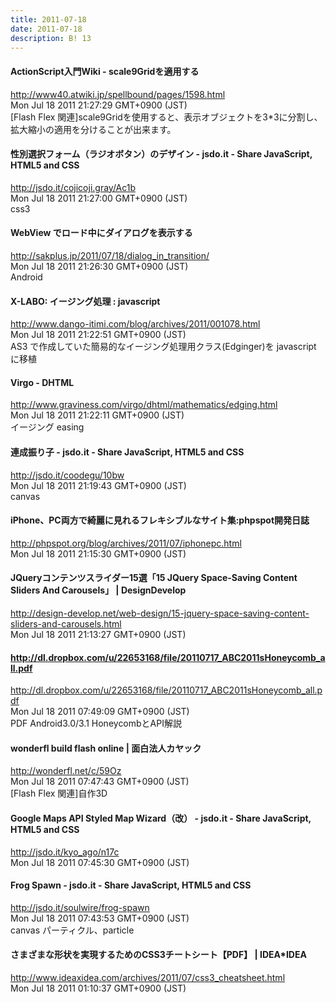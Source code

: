 ```yaml
---
title: 2011-07-18
date: 2011-07-18
description: B! 13
---
```


#### ActionScript入門Wiki - scale9Gridを適用する
http://www40.atwiki.jp/spellbound/pages/1598.html<br>
Mon Jul 18 2011 21:27:29 GMT+0900 (JST)<br>
[Flash Flex 関連]scale9Gridを使用すると、表示オブジェクトを3*3に分割し、拡大縮小の適用を分けることが出来ます。


#### 性別選択フォーム（ラジオボタン）のデザイン - jsdo.it - Share JavaScript, HTML5 and CSS
http://jsdo.it/cojicoji.gray/Ac1b<br>
Mon Jul 18 2011 21:27:00 GMT+0900 (JST)<br>
css3


#### WebView でロード中にダイアログを表示する
http://sakplus.jp/2011/07/18/dialog_in_transition/<br>
Mon Jul 18 2011 21:26:30 GMT+0900 (JST)<br>
Android


#### X-LABO: イージング処理 : javascript
http://www.dango-itimi.com/blog/archives/2011/001078.html<br>
Mon Jul 18 2011 21:22:51 GMT+0900 (JST)<br>
AS3 で作成していた簡易的なイージング処理用クラス(Edginger)を javascript に移植


####  Virgo - DHTML
http://www.graviness.com/virgo/dhtml/mathematics/edging.html<br>
Mon Jul 18 2011 21:22:11 GMT+0900 (JST)<br>
イージング easing


#### 連成振り子 - jsdo.it - Share JavaScript, HTML5 and CSS
http://jsdo.it/coodegu/10bw<br>
Mon Jul 18 2011 21:19:43 GMT+0900 (JST)<br>
canvas


#### iPhone、PC両方で綺麗に見れるフレキシブルなサイト集:phpspot開発日誌
http://phpspot.org/blog/archives/2011/07/iphonepc.html<br>
Mon Jul 18 2011 21:15:30 GMT+0900 (JST)<br>


#### JQueryコンテンツスライダー15選「15 JQuery Space-Saving Content Sliders And Carousels」 | DesignDevelop
http://design-develop.net/web-design/15-jquery-space-saving-content-sliders-and-carousels.html<br>
Mon Jul 18 2011 21:13:27 GMT+0900 (JST)<br>


#### http://dl.dropbox.com/u/22653168/file/20110717_ABC2011sHoneycomb_all.pdf
http://dl.dropbox.com/u/22653168/file/20110717_ABC2011sHoneycomb_all.pdf<br>
Mon Jul 18 2011 07:49:09 GMT+0900 (JST)<br>
PDF Android3.0/3.1 HoneycombとAPI解説


#### wonderfl build flash online | 面白法人カヤック
http://wonderfl.net/c/59Oz<br>
Mon Jul 18 2011 07:47:43 GMT+0900 (JST)<br>
[Flash Flex 関連]自作3D


#### Google Maps API Styled Map Wizard（改） - jsdo.it - Share JavaScript, HTML5 and CSS
http://jsdo.it/kyo_ago/n17c<br>
Mon Jul 18 2011 07:45:30 GMT+0900 (JST)<br>


#### Frog Spawn - jsdo.it - Share JavaScript, HTML5 and CSS
http://jsdo.it/soulwire/frog-spawn<br>
Mon Jul 18 2011 07:43:53 GMT+0900 (JST)<br>
canvas パーティクル、particle


#### さまざまな形状を実現するためのCSS3チートシート【PDF】 | IDEA*IDEA
http://www.ideaxidea.com/archives/2011/07/css3_cheatsheet.html<br>
Mon Jul 18 2011 01:10:37 GMT+0900 (JST)<br>


